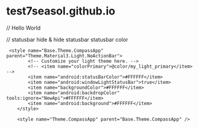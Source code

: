 # test7seasol.github.io

// Hello World

// statusbar hide & hide statusbar statusbar color
    
     <style name="Base.Theme.CompassApp" parent="Theme.Material3.Light.NoActionBar">
            <!-- Customize your light theme here. -->
            <!-- <item name="colorPrimary">@color/my_light_primary</item> -->
            <item name="android:statusBarColor">#FFFFFF</item>
            <item name="android:windowLightStatusBar">true</item>
            <item name="backgroundColor">#FFFFFF</item>
            <item name="android:backdropColor" tools:ignore="NewApi">#FFFFFF</item>
            <item name="android:background">#FFFFFF</item>
        </style>
    
        <style name="Theme.CompassApp" parent="Base.Theme.CompassApp" />
    
